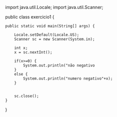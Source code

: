 import java.util.Locale;
import java.util.Scanner;

public class exercicio1 {

	public static void main(String[] args) {

		Locale.setDefault(Locale.US);
		Scanner sc = new Scanner(System.in);

		int x;
		x = sc.nextInt();
		
		if(x>=0) {
			System.out.println("não negativo	
		}
		else {
			System.out.println("numero negativo"+x);
		}
		

		sc.close();
	}
}
